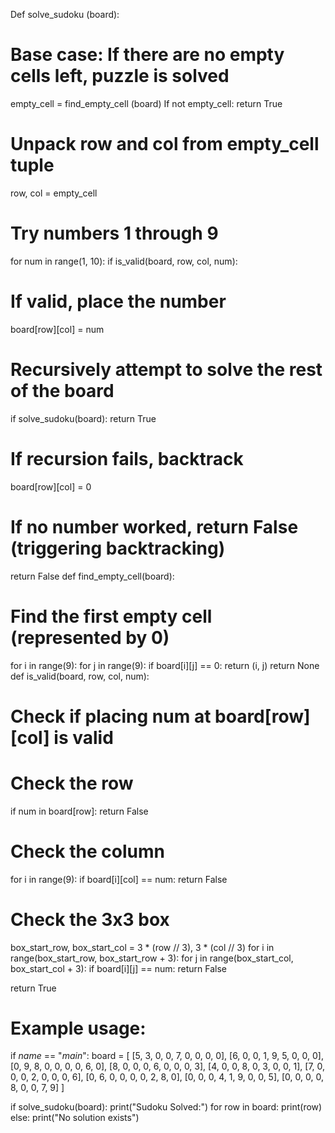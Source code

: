 Def solve_sudoku (board):
 # Base case: If there are no empty cells left, puzzle is solved
 empty_cell = find_empty_cell (board)
 If not empty_cell:
 return True

 # Unpack row and col from empty_cell tuple
 row, col = empty_cell

 # Try numbers 1 through 9
 for num in range(1, 10):
 if is_valid(board, row, col, num):
 # If valid, place the number
 board[row][col] = num

 # Recursively attempt to solve the rest of the board
 if solve_sudoku(board):
 return True

 # If recursion fails, backtrack
 board[row][col] = 0

 # If no number worked, return False (triggering backtracking)
 return False
def find_empty_cell(board):
 # Find the first empty cell (represented by 0)
 for i in range(9):
 for j in range(9):
 if board[i][j] == 0:
 return (i, j)
 return None
def is_valid(board, row, col, num):
 # Check if placing num at board[row][col] is valid
 # Check the row
 if num in board[row]:
 return False

 # Check the column
 for i in range(9):
 if board[i][col] == num:
 return False

 # Check the 3x3 box
 box_start_row, box_start_col = 3 * (row // 3), 3 * (col // 3)
 for i in range(box_start_row, box_start_row + 3):
 for j in range(box_start_col, box_start_col + 3):
 if board[i][j] == num:
 return False

 return True
# Example usage:
if _name_ == "_main_":
 board = [
 [5, 3, 0, 0, 7, 0, 0, 0, 0],
 [6, 0, 0, 1, 9, 5, 0, 0, 0],
 [0, 9, 8, 0, 0, 0, 0, 6, 0],
 [8, 0, 0, 0, 6, 0, 0, 0, 3],
 [4, 0, 0, 8, 0, 3, 0, 0, 1],
 [7, 0, 0, 0, 2, 0, 0, 0, 6],
 [0, 6, 0, 0, 0, 0, 2, 8, 0],
 [0, 0, 0, 4, 1, 9, 0, 0, 5],
 [0, 0, 0, 0, 8, 0, 0, 7, 9]
 ]

 if solve_sudoku(board):
 print("Sudoku Solved:")
 for row in board:
 print(row)
 else:
 print("No solution exists")
